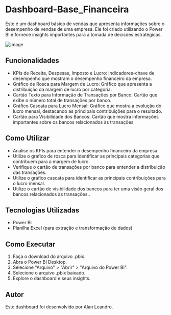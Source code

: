 
# Dashboard-Base_Financeira

Este é um dashboard básico de vendas que apresenta informações sobre o desempenho de vendas de uma empresa. 
Ele foi criado utilizando o Power BI e fornece insights importantes para a tomada de decisões estratégicas.

![image](https://github.com/alanleandro23/Dashboard-Base_Financeira/assets/77176852/5cd9d1e0-9f88-4311-a9a0-749037234845)

## Funcionalidades

- KPIs de Receita, Despesas, Imposto e Lucro: Indicadores-chave de desempenho que mostram o desempenho financeiro da empresa.
- Gráfico de Rosca para Margem de Lucro: Gráfico que apresenta a distribuição da margem de lucro por categoria.
- Cartão Texto para Informação de Transações por Banco: Cartão que exibe o número total de transações por banco.
- Gráfico Cascata para Lucro Mensal: Gráfico que mostra a evolução do lucro mensal, destacando as principais contribuições para o resultado.
- Cartão para Visibilidade dos Bancos: Cartão que mostra informações importantes sobre os bancos relacionados às transações

## Como Utilizar

- Analise os KPIs para entender o desempenho financeiro da empresa.
- Utilize o gráfico de rosca para identificar as principais categorias que contribuem para a margem de lucro.
- Verifique o cartão de transações por banco para entender a distribuição das transações.
- Utilize o gráfico cascata para identificar as principais contribuições para o lucro mensal.
- Utilize o cartão de visibilidade dos bancos para ter uma visão geral dos bancos relacionados às transações..

## Tecnologias Utilizadas
- Power BI
- Planilha Excel (para extração e transformação de dados)

## Como Executar

1. Faça o download do arquivo .pbix.
2. Abra o Power BI Desktop.
3. Selecione "Arquivo" > "Abrir" > "Arquivo do Power BI".
4. Selecione o arquivo .pbix baixado.
5. Explore o dashboard e seus insights.

## Autor
 Este dashboard foi desenvolvido por Alan Leandro.
